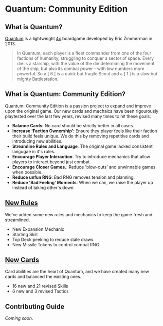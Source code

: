 # Quantum: Community Edition


## What is Quantum?

[Quantum](https://boardgamegeek.com/boardgame/143519/quantum) is a lightweight [4x](https://en.wikipedia.org/wiki/4X) boardgame developed by Eric Zimmerman in 2013.

> In Quantum, each player is a fleet commander from one of the four factions of humanity, struggling to conquer a sector of space. Every die is a starship, with the value of the die determining the movement of the ship, but also its combat power - with low numbers more powerful. So a [ 6 ] is a quick but fragile Scout and a [ 1 ] is a slow but mighty Battlestation.


## What is Quantum: Community Edition?
Quantum: Community Edition is a passion project to expand and improve upon the original game. Our new cards and mechaics have been rigourously playtested over the last few years, revised many times to hit these goals:

- **Balance Cards**: No card should be strictly better in all cases.
- **Increase 'Faction Ownership'**: Ensure they player feels like their faction their build feels unique. We do this by removing repetitive cards and introducing new abilities.
- **Streamline Rules and Language**: The original game lacked consistent langugae in it's rules.
- **Encourage Player Interaction**: Try to introduce mechanics that allow players to interact beyond just combat.
- **Encourage Closer Games.**: Reduce 'blow-outs' and unwinnable games when possible.
- **Reduce unfun RNG**: Bad RNG removes tension and planning.
- **Reduce 'Bad Feeling' Moments**: When we can, we raise the player up instead of taking other's down




## [New Rules](https://github.com/stolksdorf/quantum/blob/master/New%20Rules.md)
We've added some new rules and mechanics to keep the game fresh and streamlined.

- New Expansion Mechanic
- Starting Skill
- Top Deck peeking to reduce stale draws
- New Missile Tokens to control combat RNG


## [New Cards](https://github.com/stolksdorf/quantum/blob/master/Cards.md)
Card abilities are the heart of Quantum, and we have created many new cards and balanced the existing ones.

- 16 new and 21 revised Skills
- 6 new and 3 revised Tactics






## Contributing Guide
_Coming soon._
